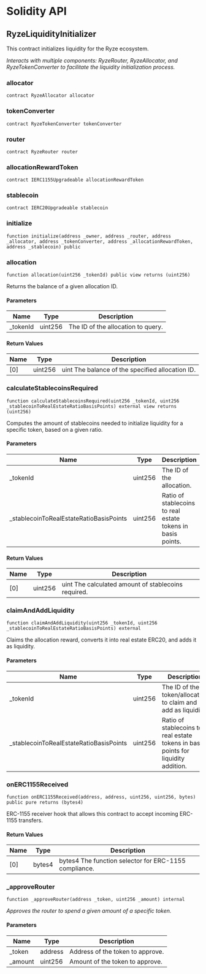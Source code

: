 # Solidity API

## RyzeLiquidityInitializer

This contract initializes liquidity for the Ryze ecosystem.

_Interacts with multiple components: RyzeRouter, RyzeAllocator, and RyzeTokenConverter to facilitate the liquidity initialization process._

### allocator

```solidity
contract RyzeAllocator allocator
```

### tokenConverter

```solidity
contract RyzeTokenConverter tokenConverter
```

### router

```solidity
contract RyzeRouter router
```

### allocationRewardToken

```solidity
contract IERC1155Upgradeable allocationRewardToken
```

### stablecoin

```solidity
contract IERC20Upgradeable stablecoin
```

### initialize

```solidity
function initialize(address _owner, address _router, address _allocator, address _tokenConverter, address _allocationRewardToken, address _stablecoin) public
```

### allocation

```solidity
function allocation(uint256 _tokenId) public view returns (uint256)
```

Returns the balance of a given allocation ID.

#### Parameters

| Name | Type | Description |
| ---- | ---- | ----------- |
| _tokenId | uint256 | The ID of the allocation to query. |

#### Return Values

| Name | Type | Description |
| ---- | ---- | ----------- |
| [0] | uint256 | uint The balance of the specified allocation ID. |

### calculateStablecoinsRequired

```solidity
function calculateStablecoinsRequired(uint256 _tokenId, uint256 _stablecoinToRealEstateRatioBasisPoints) external view returns (uint256)
```

Computes the amount of stablecoins needed to initialize liquidity for a specific token, based on a given ratio.

#### Parameters

| Name | Type | Description |
| ---- | ---- | ----------- |
| _tokenId | uint256 | The ID of the allocation. |
| _stablecoinToRealEstateRatioBasisPoints | uint256 | Ratio of stablecoins to real estate tokens in basis points. |

#### Return Values

| Name | Type | Description |
| ---- | ---- | ----------- |
| [0] | uint256 | uint The calculated amount of stablecoins required. |

### claimAndAddLiquidity

```solidity
function claimAndAddLiquidity(uint256 _tokenId, uint256 _stablecoinToRealEstateRatioBasisPoints) external
```

Claims the allocation reward, converts it into real estate ERC20, and adds it as liquidity.

#### Parameters

| Name | Type | Description |
| ---- | ---- | ----------- |
| _tokenId | uint256 | The ID of the token/allocation to claim and add as liquidity. |
| _stablecoinToRealEstateRatioBasisPoints | uint256 | Ratio of stablecoins to real estate tokens in basis points for liquidity addition. |

### onERC1155Received

```solidity
function onERC1155Received(address, address, uint256, uint256, bytes) public pure returns (bytes4)
```

ERC-1155 receiver hook that allows this contract to accept incoming ERC-1155 transfers.

#### Return Values

| Name | Type | Description |
| ---- | ---- | ----------- |
| [0] | bytes4 | bytes4 The function selector for ERC-1155 compliance. |

### _approveRouter

```solidity
function _approveRouter(address _token, uint256 _amount) internal
```

_Approves the router to spend a given amount of a specific token._

#### Parameters

| Name | Type | Description |
| ---- | ---- | ----------- |
| _token | address | Address of the token to approve. |
| _amount | uint256 | Amount of the token to approve. |

